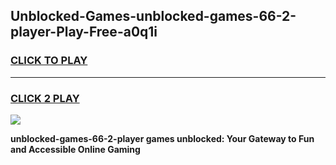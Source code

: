 
## Unblocked-Games-unblocked-games-66-2-player-Play-Free-a0q1i
<h3>
<a href="https://premium76.site?title=unblocked-games-66-2-player&ref=10A">CLICK TO PLAY</a></h3>
<hr>

<h3>
<a href="https://premium76.site?title=unblocked-games-66-2-player&ref=10A">CLICK 2 PLAY</a>
  
</h3>

<a href="https://premium76.site?title=unblocked-games-66-2-player&ref=10A"><img src="https://clearcache.store/games.png"></a>


**unblocked-games-66-2-player games unblocked: Your Gateway to Fun and Accessible Online Gaming**
